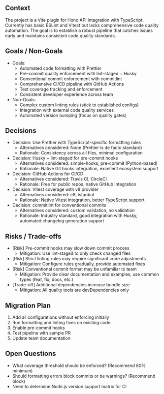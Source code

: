 ## Context
The project is a Vite plugin for Hono API integration with TypeScript. Currently has basic ESLint and Vitest but lacks comprehensive code quality automation. The goal is to establish a robust pipeline that catches issues early and maintains consistent code quality standards.

## Goals / Non-Goals
- Goals:
  - Automated code formatting with Prettier
  - Pre-commit quality enforcement with lint-staged + Husky
  - Conventional commit enforcement with commitlint
  - Comprehensive CI/CD pipeline with GitHub Actions
  - Test coverage tracking and enforcement
  - Consistent developer experience across team
- Non-Goals:
  - Complex custom linting rules (stick to established configs)
  - Integration with external code quality services
  - Automated version bumping (focus on quality gates)

## Decisions
- Decision: Use Prettier with TypeScript-specific formatting rules
  - Alternatives considered: None (Prettier is de facto standard)
  - Rationale: Consistency across all files, minimal configuration
- Decision: Husky + lint-staged for pre-commit hooks
  - Alternatives considered: simple-hooks, pre-commit (Python-based)
  - Rationale: Native Git hooks integration, excellent ecosystem support
- Decision: GitHub Actions for CI/CD
  - Alternatives considered: Travis CI, CircleCI
  - Rationale: Free for public repos, native GitHub integration
- Decision: Vitest coverage with v8 provider
  - Alternatives considered: c8, istanbul
  - Rationale: Native Vitest integration, better TypeScript support
- Decision: commitlint for conventional commits
  - Alternatives considered: custom validation, no validation
  - Rationale: Industry standard, good integration with Husky, automated changelog generation support

## Risks / Trade-offs
- [Risk] Pre-commit hooks may slow down commit process
  - Mitigation: Use lint-staged to only check changed files
- [Risk] Strict linting rules may require significant code adjustments
  - Mitigation: Configure rules gradually, provide automated fixes
- [Risk] Conventional commit format may be unfamiliar to team
  - Mitigation: Provide clear documentation and examples, use common types (feat, fix, docs, etc.)
- [Trade-off] Additional dependencies increase bundle size
  - Mitigation: All quality tools are devDependencies only

## Migration Plan
1. Add all configurations without enforcing initially
2. Run formatting and linting fixes on existing code
3. Enable pre-commit hooks
4. Test pipeline with sample PR
5. Update team documentation

## Open Questions
- What coverage threshold should be enforced? (Recommend 80% minimum)
- Should formatting errors block commits or be warnings? (Recommend block)
- Need to determine Node.js version support matrix for CI